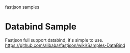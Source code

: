 fastjson samples

# Databind Sample
Fastjson full support databind, it's simple to use. https://github.com/alibaba/fastjson/wiki/Samples-DataBind